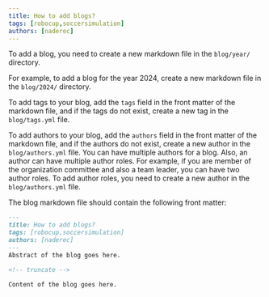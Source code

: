 ```yaml
---
title: How to add blogs?
tags: [robocup,soccersimulation]
authors: [naderec]
---
```


To add a blog, you need to create a new markdown file in the `blog/year/` directory.

<!-- truncate -->

For example, to add a blog for the year 2024, create a new markdown file in the `blog/2024/` directory.

To add tags to your blog, add the `tags` field in the front matter of the markdown file, and if the tags do not exist, create a new tag in the `blog/tags.yml` file.

To add authors to your blog, add the `authors` field in the front matter of the markdown file, and if the authors do not exist, create a new author in the `blog/authors.yml` file. You can have multiple authors for a blog. Also, an author can have multiple author roles. For example, if you are member of the organization committee and also a team leader, you can have two author roles. To add author roles, you need to create a new author in the `blog/authors.yml` file.

The blog markdown file should contain the following front matter:

```markdown
---
title: How to add blogs?
tags: [robocup,soccersimulation]
authors: [naderec]
---
Abstract of the blog goes here.

<!-- truncate -->

Content of the blog goes here.
```
